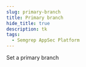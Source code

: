 ```yaml
---
slug: primary-branch
title: Primary branch
hide_title: true
description: tk
tags:
  - Semgrep AppSec Platform
---
```


Set a primary branch
